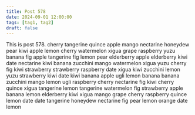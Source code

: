 ```yaml
---
title: Post 578
date: 2024-09-01 12:00:00
tags: [tag1, tag2]
draft: false
---
```

This is post 578.
cherry
tangerine
quince
apple
mango
nectarine
honeydew
pear
kiwi
apple
lemon
cherry
watermelon
xigua
grape
raspberry
yuzu
banana
fig
apple
tangerine
fig
lemon
pear
elderberry
apple
elderberry
kiwi
date
nectarine
kiwi
banana
zucchini
mango
watermelon
xigua
yuzu
cherry
fig
kiwi
strawberry
strawberry
raspberry
date
xigua
kiwi
zucchini
lemon
yuzu
strawberry
kiwi
date
kiwi
banana
apple
ugli
lemon
banana
banana
zucchini
mango
lemon
ugli
raspberry
cherry
nectarine
fig
kiwi
cherry
quince
xigua
tangerine
lemon
tangerine
watermelon
fig
strawberry
apple
banana
lemon
elderberry
kiwi
xigua
mango
grape
cherry
raspberry
quince
lemon
date
date
tangerine
honeydew
nectarine
fig
pear
lemon
orange
date
lemon
